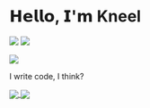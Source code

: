 # 𝗛𝗲𝗹𝗹𝗼, 𝗜'𝗺 Kneel

[![](https://img.shields.io/badge/Buy_Me_A_Coffee-FFDD00?style=for-the-badge&logo=buy-me-a-coffee&logoColor=black)](https://www.buymeacoffee.com/kneel)
![](https://komarev.com/ghpvc/?username=xkn33l&label=VIEWS&style=flat-square)

![](https://github-profile-trophy.vercel.app/?username=xkn33l&no-frame=true&theme=nord)

I write code, I think?


<a href="https://github.com/anuraghazra/github-readme-stats">
  <img align="center" src="https://github-readme-stats.vercel.app/api?username=xkn33l&count_private=true&show_icons=true&theme=tokyonight&hide_border=true" />
</a>
<a href="https://github.com/anuraghazra/github-readme-stats">
  <img align="center" src="https://github-readme-stats.vercel.app/api/top-langs/?username=xkn33l&theme=tokyonight&hide_border=true" />
</a>





